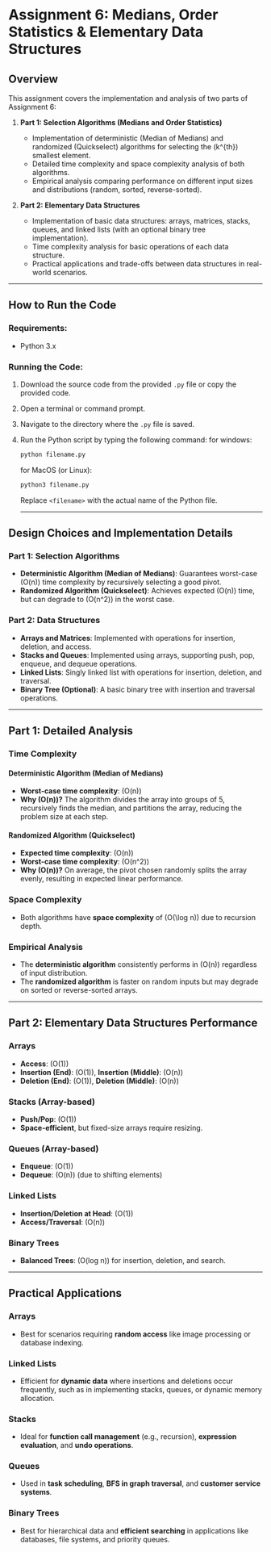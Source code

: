 # Assignment 6: Medians, Order Statistics & Elementary Data Structures

## Overview

This assignment covers the implementation and analysis of two parts of Assignment 6:

1. **Part 1: Selection Algorithms (Medians and Order Statistics)**
   - Implementation of deterministic (Median of Medians) and randomized (Quickselect) algorithms for selecting the \(k^{th}\) smallest element.
   - Detailed time complexity and space complexity analysis of both algorithms.
   - Empirical analysis comparing performance on different input sizes and distributions (random, sorted, reverse-sorted).

2. **Part 2: Elementary Data Structures**
   - Implementation of basic data structures: arrays, matrices, stacks, queues, and linked lists (with an optional binary tree implementation).
   - Time complexity analysis for basic operations of each data structure.
   - Practical applications and trade-offs between data structures in real-world scenarios.

---

## How to Run the Code

### Requirements:
- Python 3.x

### Running the Code:
1. Download the source code from the provided `.py` file or copy the provided code.
2. Open a terminal or command prompt.
3. Navigate to the directory where the `.py` file is saved.
4. Run the Python script by typing the following command:
   for windows:
   ``` bash
   python filename.py
   ```
   for MacOS (or Linux):
   ``` bash
   python3 filename.py
   ```
   Replace `<filename>` with the actual name of the Python file.

   ---

## Design Choices and Implementation Details

### Part 1: Selection Algorithms
- **Deterministic Algorithm (Median of Medians)**: Guarantees worst-case \(O(n)\) time complexity by recursively selecting a good pivot.
- **Randomized Algorithm (Quickselect)**: Achieves expected \(O(n)\) time, but can degrade to \(O(n^2)\) in the worst case.

### Part 2: Data Structures
- **Arrays and Matrices**: Implemented with operations for insertion, deletion, and access.
- **Stacks and Queues**: Implemented using arrays, supporting push, pop, enqueue, and dequeue operations.
- **Linked Lists**: Singly linked list with operations for insertion, deletion, and traversal.
- **Binary Tree (Optional)**: A basic binary tree with insertion and traversal operations.

---

## Part 1: Detailed Analysis

### Time Complexity

#### Deterministic Algorithm (Median of Medians)

- **Worst-case time complexity**: \(O(n)\)
- **Why \(O(n)\)?** The algorithm divides the array into groups of 5, recursively finds the median, and partitions the array, reducing the problem size at each step.

#### Randomized Algorithm (Quickselect)

- **Expected time complexity**: \(O(n)\)
- **Worst-case time complexity**: \(O(n^2)\)
- **Why \(O(n)\)?** On average, the pivot chosen randomly splits the array evenly, resulting in expected linear performance.

### Space Complexity

- Both algorithms have **space complexity** of \(O(\log n)\) due to recursion depth.

### Empirical Analysis

- The **deterministic algorithm** consistently performs in \(O(n)\) regardless of input distribution.
- The **randomized algorithm** is faster on random inputs but may degrade on sorted or reverse-sorted arrays.

---

## Part 2: Elementary Data Structures Performance

### Arrays
- **Access**: \(O(1)\)
- **Insertion (End)**: \(O(1)\), **Insertion (Middle)**: \(O(n)\)
- **Deletion (End)**: \(O(1)\), **Deletion (Middle)**: \(O(n)\)

### Stacks (Array-based)
- **Push/Pop**: \(O(1)\)
- **Space-efficient**, but fixed-size arrays require resizing.

### Queues (Array-based)
- **Enqueue**: \(O(1)\)
- **Dequeue**: \(O(n)\) (due to shifting elements)

### Linked Lists
- **Insertion/Deletion at Head**: \(O(1)\)
- **Access/Traversal**: \(O(n)\)

### Binary Trees
- **Balanced Trees**: \(O(log n)\) for insertion, deletion, and search.

---

## Practical Applications

### Arrays
- Best for scenarios requiring **random access** like image processing or database indexing.

### Linked Lists
- Efficient for **dynamic data** where insertions and deletions occur frequently, such as in implementing stacks, queues, or dynamic memory allocation.

### Stacks
- Ideal for **function call management** (e.g., recursion), **expression evaluation**, and **undo operations**.

### Queues
- Used in **task scheduling**, **BFS in graph traversal**, and **customer service systems**.

### Binary Trees
- Best for hierarchical data and **efficient searching** in applications like databases, file systems, and priority queues.

